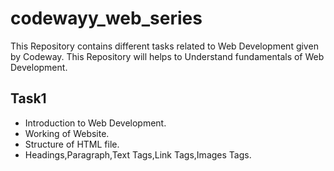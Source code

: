 # codewayy_web_series
This Repository contains different tasks related to Web Development given by Codeway. This Repository will helps to Understand fundamentals of Web Development.
## Task1
* Introduction to Web Development.
* Working of Website.
* Structure of HTML file.
* Headings,Paragraph,Text Tags,Link Tags,Images Tags.

